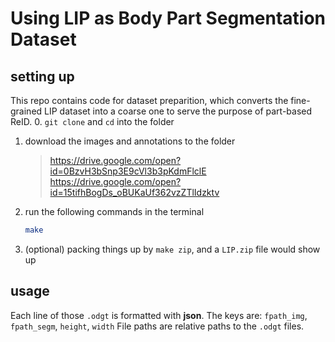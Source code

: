 # Using LIP as Body Part Segmentation Dataset

## setting up
This repo contains code for dataset preparition, which converts the fine-grained LIP dataset into a coarse one to serve the purpose of part-based ReID.
0. `git clone` and `cd` into the folder

1. download the images and annotations to the folder
	>https://drive.google.com/open?id=0BzvH3bSnp3E9cVl3b3pKdmFlclE
	>https://drive.google.com/open?id=15tifhBogDs_oBUKaUf362vzZTlIdzktv
2. run the following commands in the terminal
	```bash
	make
	```
3. (optional) packing things up by `make zip`, and a `LIP.zip` file would show up

## usage
Each line of those `.odgt` is formatted with **json**. The keys are:
`fpath_img`, `fpath_segm`, `height`, `width`
File paths are relative paths to the `.odgt` files.

